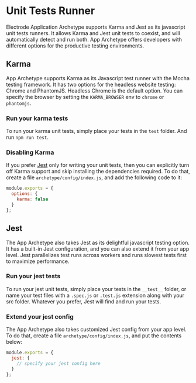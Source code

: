 # Unit Tests Runner

Electrode Application Archetype supports Karma and Jest as its javascript unit tests runners. It allows Karma and Jest unit tests to coexist, and will automatically detect and run both. App Archetype offers developers with different options for the productive testing environments.

## Karma

App Archetype supports Karma as its Javascript test runner with the Mocha testing framework. It has two options for the headless website testing: Chrome and PhantomJS. Headless Chrome is the default option. You can specify the browser by setting the `KARMA_BROWSER` env to `chrome` or `phantomjs`.

### Run your karma tests

To run your karma unit tests, simply place your tests in the `test` folder. And run `npm run test`.

### Disabling Karma

If you prefer [Jest](#jest) only for writing your unit tests, then you can explicitly turn off Karma support and skip installing the dependencies required. To do that, create a file `archetype/config/index.js`, and add the following code to it:

```js
module.exports = {
  options: {
    karma: false
  }
};
```

## Jest

The App Archetype also takes Jest as its delightful javascript testing option. It has a built-in Jest configuration, and you can also extend it from your app level. Jest parallelizes test runs across workers and runs slowest tests first to maximize performance.

### Run your jest tests

To run your jest unit tests, simply place your tests in the `__test__` folder, or name your test files with a `.spec.js` or `.test.js` extension along with your src folder. Whatever you prefer, Jest will find and run your tests.

### Extend your jest config

The App Archetype also takes customized Jest config from your app level. To do that, create a file `archetype/config/index.js`, and put the contents below:

```js
module.exports = {
  jest: {
    // specify your jest config here
  }
};
```
